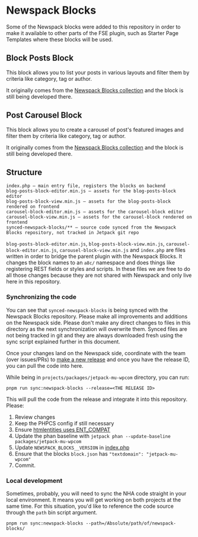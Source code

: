 # Newspack Blocks

Some of the Newspack blocks were added to this repository in order to make it available to other parts of the FSE plugin, such as Starter Page Templates where these blocks will be used.

## Block Posts Block

This block allows you to list your posts in various layouts and filter them by criteria like category, tag or author.

It originally comes from the [Newspack Blocks collection](https://github.com/automattic/newspack-blocks) and the block is still being developed there.

## Post Carousel Block

This block allows you to create a carousel of post's featured images and filter them by criteria like category, tag or author.

It originally comes from the [Newspack Blocks collection](https://github.com/automattic/newspack-blocks) and the block is still being developed there.

## Structure

```
index.php — main entry file, registers the blocks on backend
blog-posts-block-editor.min.js — assets for the blog-posts-block editor
blog-posts-block-view.min.js — assets for the blog-posts-block rendered on frontend
carousel-block-editor.min.js — assets for the carousel-block editor
carousel-block-view.min.js — assets for the carousel-block rendered on frontend
synced-newspack-blocks/** — source code synced from the Newspack Blocks repository, not tracked in Jetpack git repo
```

`blog-posts-block-editor.min.js`, `blog-posts-block-view.min.js`, `carousel-block-editor.min.js`, `carousel-block-view.min.js` and `index.php` are files written in order to bridge the parent plugin with the Newspack Blocks. It changes the block names to an `a8c/` namespace and does things like registering REST fields or styles and scripts. In these files we are free to do all those changes because they are not shared with Newspack and only live here in this repository.

### Synchronizing the code

You can see that `synced-newspack-blocks` is being synced with the Newspack Blocks repository. Please make all improvements and additions on the Newspack side. Please don't make any direct changes to files in this directory as the next synchronization will overwrite them. Synced files are not being tracked in git and they are always downloaded fresh using the sync script explained further in this document.

Once your changes land on the Newspack side, coordinate with the team (over issues/PRs) to [make a new release](https://github.com/Automattic/newspack-blocks/releases) and once you have the release ID, you can pull the code into here.

While being in `projects/packages/jetpack-mu-wpcom` directory, you can run:

```
pnpm run sync:newspack-blocks --release=<THE RELEASE ID>
```

This will pull the code from the release and integrate it into this repository. Please:
 1. Review changes
 2. Keep the PHPCS config if still necessary
 3. Ensure [htmlentities uses ENT_COMPAT](https://github.com/Automattic/jetpack/pull/38873/commits/16f57e6f01b6eed98a19cd0299261ce5ac075b8e)
 4. Update the phan baseline with `jetpack phan --update-baseline packages/jetpack-mu-wpcom`
 4. Update `NEWSPACK_BLOCKS__VERSION` in [index.php](./index.php)
 5. Ensure that the blocks `block.json` has `"textdomain": "jetpack-mu-wpcom"`
 6. Commit.

### Local development

Sometimes, probably, you will need to sync the NHA code straight in your local environment. It means you will get working on both projects at the same time. For this situation, you'd like to reference the code source through the `path` bin script argument.

```
pnpm run sync:newspack-blocks --path=/Absolute/path/of/newspack-blocks/
```
